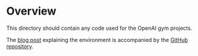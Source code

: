 # Overview

This directory should contain any code used for the OpenAI gym projects.

The [blog post](https://gym.openai.com) explaining the environment is accompanied by the [GitHub repository](https://github.com/openai/gym).